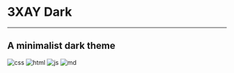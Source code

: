 # 3XAY Dark
***
## A minimalist dark theme
![css](https://raw.githubusercontent.com/3XAY/3xay-dark/refs/heads/main/screenshots/css.png)
![html](https://raw.githubusercontent.com/3XAY/3xay-dark/refs/heads/main/screenshots/html.png)
![js](https://raw.githubusercontent.com/3XAY/3xay-dark/refs/heads/main/screenshots/js.png)
![md](https://raw.githubusercontent.com/3XAY/3xay-dark/refs/heads/main/screenshots/md.png)